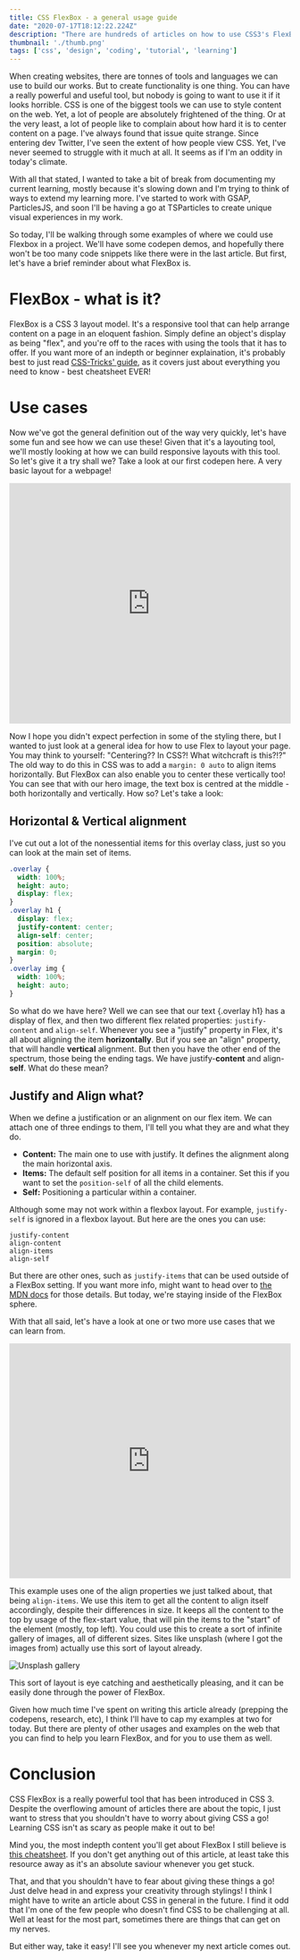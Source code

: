 ```yaml
---
title: CSS FlexBox - a general usage guide
date: "2020-07-17T18:12:22.224Z"
description: "There are hundreds of articles on how to use CSS3's FlexBox. But when can we use it? Let's explore."
thumbnail: './thumb.png'
tags: ['css', 'design', 'coding', 'tutorial', 'learning']
---
```


When creating websites, there are tonnes of tools and languages we can use to build our works. But to create functionality is one thing. You can have a really powerful and useful tool, but nobody is going to want to use it if it looks horrible. CSS is one of the biggest tools we can use to style content on the web. Yet, a lot of people are absolutely frightened of the thing. Or at the very least, a lot of people like to complain about how hard it is to center content on a page. I've always found that issue quite strange. Since entering dev Twitter, I've seen the extent of how people view CSS. Yet, I've never seemed to struggle with it much at all. It seems as if I'm an oddity in today's climate.

With all that stated, I wanted to take a bit of break from documenting my current learning, mostly because it's slowing down and I'm trying to think of ways to extend my learning more. I've started to work with GSAP, ParticlesJS, and soon I'll be having a go at TSParticles to create unique visual experiences in my work.

So today, I'll be walking through some examples of where we could use Flexbox in a project. We'll have some codepen demos, and hopefully there won't be too many code snippets like there were in the last article. But first, let's have a brief reminder about what FlexBox is.

# FlexBox - what is it?

FlexBox is a CSS 3 layout model. It's a responsive tool that can help arrange content on a page in an eloquent fashion. Simply define an object's display as being "flex", and you're off to the races with using the tools that it has to offer. If you want more of an indepth or beginner explaination, it's probably best to just read [CSS-Tricks' guide](https://css-tricks.com/snippets/css/a-guide-to-flexbox/), as it covers just about everything you need to know - best cheatsheet EVER!

# Use cases

Now we've got the general definition out of the way very quickly, let's have some fun and see how we can use these! Given that it's a layouting tool, we'll mostly looking at how we can build responsive layouts with this tool. So let's give it a try shall we? Take a look at our first codepen here. A very basic layout for a webpage!

<iframe height="430" style="width: 100%;" scrolling="no" title="CSS Flexbox usage" src="https://codepen.io/tonycre8/embed/JjGmvbN?height=430&theme-id=default&default-tab=html,result" frameborder="no" allowtransparency="true" allowfullscreen="true">
  See the Pen <a href='https://codepen.io/tonycre8/pen/JjGmvbN'>CSS Flexbox usage</a> by TONYCRE8
  (<a href='https://codepen.io/tonycre8'>@tonycre8</a>) on <a href='https://codepen.io'>CodePen</a>.
</iframe>

Now I hope you didn't expect perfection in some of the styling there, but I wanted to just look at a general idea for how to use Flex to layout your page. You may think to yourself: "Centering?? In CSS?! What witchcraft is this?!?" The old way to do this in CSS was to add a `margin: 0 auto` to align items horizontally. But FlexBox can also enable you to center these vertically too! You can see that with our hero image, the text box is centred at the middle - both horizontally and vertically. How so? Let's take a look:

## Horizontal & Vertical alignment

I've cut out a lot of the nonessential items for this overlay class, just so you can look at the main set of items.

```css
.overlay {
  width: 100%;
  height: auto;
  display: flex;
}
.overlay h1 {
  display: flex;
  justify-content: center;
  align-self: center;
  position: absolute;
  margin: 0;
}
.overlay img {
  width: 100%;
  height: auto;
}
```

So what do we have here? Well we can see that our text {.overlay h1} has a display of flex, and then two different flex related properties: `justify-content` and `align-self`. Whenever you see a "justify" property in Flex, it's all about aligning the item **horizontally**. But if you see an "align" property, that will handle **vertical** alignment. But then you have the other end of the spectrum, those being the ending tags. We have justify-**content** and align-**self**. What do these mean?

## Justify and Align what?

When we define a justification or an alignment on our flex item. We can attach one of three endings to them, I'll tell you what they are and what they do.

- **Content:** The main one to use with justify. It defines the alignment along the main horizontal axis.
- **Items:** The default self position for all items in a container. Set this if you want to set the `position-self` of all the child elements. 
- **Self:** Positioning a particular within a container.

Although some may not work within a flexbox layout. For example, `justify-self` is ignored in a flexbox layout. But here are the ones you can use:

```
justify-content
align-content
align-items
align-self
```

But there are other ones, such as `justify-items` that can be used outside of a FlexBox setting. If you want more info, might want to head over to [the MDN docs](https://developer.mozilla.org/en-US/docs/Web/CSS/CSS_Box_Alignment/Box_Alignment_in_Flexbox) for those details. But today, we're staying inside of the FlexBox sphere.

With that all said, let's have a look at one or two more use cases that we can learn from.

<iframe height="420" style="width: 100%;" scrolling="no" title="Flex-gallery" src="https://codepen.io/tonycre8/embed/NWxOQXZ?height=420&theme-id=default&default-tab=html,result" frameborder="no" allowtransparency="true" allowfullscreen="true">
  See the Pen <a href='https://codepen.io/tonycre8/pen/NWxOQXZ'>Flex-gallery</a> by TONYCRE8
  (<a href='https://codepen.io/tonycre8'>@tonycre8</a>) on <a href='https://codepen.io'>CodePen</a>.
</iframe>

This example uses one of the align properties we just talked about, that being `align-items`. We use this item to get all the content to align itself accordingly, despite their differences in size. It keeps all the content to the top by usage of the flex-start value, that will pin the items to the "start" of the element (mostly, top left). You could use this to create a sort of infinite gallery of images, all of different sizes. Sites like unsplash (where I got the images from) actually use this sort of layout already.

![Unsplash gallery](https://i.imgur.com/ZSytxP0.jpg)

This sort of layout is eye catching and aesthetically pleasing, and it can be easily done through the power of FlexBox.

Given how much time I've spent on writing this article already (prepping the codepens, research, etc), I think I'll have to cap my examples at two for today. But there are plenty of other usages and examples on the web that you can find to help you learn FlexBox, and for you to use them as well.

# Conclusion

CSS FlexBox is a really powerful tool that has been introduced in CSS 3. Despite the overflowing amount of articles there are about the topic, I just want to stress that you shouldn't have to worry about giving CSS a go! Learning CSS isn't as scary as people make it out to be! 

Mind you, the most indepth content you'll get about FlexBox I still believe is [this cheatsheet](https://css-tricks.com/snippets/css/a-guide-to-flexbox/). If you don't get anything out of this article, at least take this resource away as it's an absolute saviour whenever you get stuck.

That, and that you shouldn't have to fear about giving these things a go! Just delve head in and express your creativity through stylings! I think I might have to write an article about CSS in general in the future. I find it odd that I'm one of the few people who doesn't find CSS to be challenging at all. Well at least for the most part, sometimes there are things that can get on my nerves.

But either way, take it easy! I'll see you whenever my next article comes out.